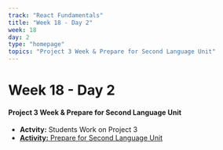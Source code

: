 ```yaml
---
track: "React Fundamentals"
title: "Week 18 - Day 2"
week: 18
day: 2
type: "homepage"
topics: "Project 3 Week & Prepare for Second Language Unit"
---
```



# Week 18 - Day 2

#### Project 3 Week & Prepare for Second Language Unit 
- **Actvity:** Students Work on Project 3
- [**Activity:** Prepare for Second Language Unit](/react-fundamentals/week-18/day-3/lecture-materials/prepare-for-second-language-unit/)
